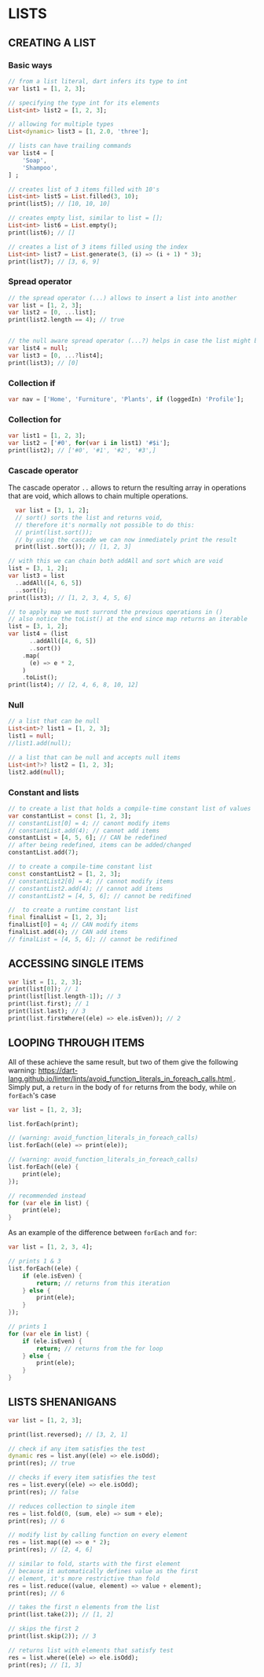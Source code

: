 # LISTS

## CREATING A LIST

### Basic ways
```dart
// from a list literal, dart infers its type to int
var list1 = [1, 2, 3];

// specifying the type int for its elements
List<int> list2 = [1, 2, 3];

// allowing for multiple types
List<dynamic> list3 = [1, 2.0, 'three'];

// lists can have trailing commands
var list4 = [
    'Soap',
    'Shampoo',
] ;

// creates list of 3 items filled with 10's
List<int> list5 = List.filled(3, 10);
print(list5); // [10, 10, 10]

// creates empty list, similar to list = [];
List<int> list6 = List.empty();
print(list6); // []

// creates a list of 3 items filled using the index
List<int> list7 = List.generate(3, (i) => (i + 1) * 3);
print(list7); // [3, 6, 9]

```

### Spread operator
```dart
// the spread operator (...) allows to insert a list into another
var list = [1, 2, 3];
var list2 = [0, ...list];
print(list2.length == 4); // true


// the null aware spread operator (...?) helps in case the list might be null
var list4 = null;
var list3 = [0, ...?list4];
print(list3); // [0]
```


### Collection if
```dart
var nav = ['Home', 'Furniture', 'Plants', if (loggedIn) 'Profile'];
```

### Collection for
```dart
var list1 = [1, 2, 3];
var list2 = ['#0', for(var i in list1) '#$i'];
print(list2); // ['#0', '#1', '#2', '#3',]
```

### Cascade operator
The cascade operator `..` allows to return the resulting array in operations that are void, which allows to chain multiple operations.
```dart
  var list = [3, 1, 2];
  // sort() sorts the list and returns void,
  // therefore it's normally not possible to do this:
  // print(list.sort());
  // by using the cascade we can now inmediately print the result
  print(list..sort()); // [1, 2, 3]

// with this we can chain both addAll and sort which are void
list = [3, 1, 2];
var list3 = list
  ..addAll([4, 6, 5])
  ..sort();
print(list3); // [1, 2, 3, 4, 5, 6]

// to apply map we must surrond the previous operations in ()
// also notice the toList() at the end since map returns an iterable
list = [3, 1, 2];
var list4 = (list
      ..addAll([4, 6, 5])
      ..sort())
    .map(
      (e) => e * 2,
    )
    .toList();
print(list4); // [2, 4, 6, 8, 10, 12]
```

### Null
```dart
// a list that can be null
List<int>? list1 = [1, 2, 3];
list1 = null;
//list1.add(null);

// a list that can be null and accepts null items
List<int?>? list2 = [1, 2, 3];
list2.add(null);
```


### Constant and lists
```dart
// to create a list that holds a compile-time constant list of values
var constantList = const [1, 2, 3];
// constantList[0] = 4; // canont modify items
// constantList.add(4); // cannot add items
constantList = [4, 5, 6]; // CAN be redefined
// after being redefined, items can be added/changed
constantList.add(7);

// to create a compile-time constant list
const constantList2 = [1, 2, 3];
// constantList2[0] = 4; // cannot modify items
// constantList2.add(4); // cannot add items
// constantList2 = [4, 5, 6]; // cannot be redifined

//  to create a runtime constant list
final finalList = [1, 2, 3];
finalList[0] = 4; // CAN modify items
finalList.add(4); // CAN add items
// finalList = [4, 5, 6]; // cannot be redifined
```


## ACCESSING SINGLE ITEMS
```dart
var list = [1, 2, 3];
print(list[0]); // 1
print(list[list.length-1]); // 3
print(list.first); // 1
print(list.last); // 3
print(list.firstWhere((ele) => ele.isEven)); // 2
```

## LOOPING THROUGH ITEMS
All of these achieve the same result, but two of them give the following warning: [https://dart-lang.github.io/linter/lints/avoid_function_literals_in_foreach_calls.html
](https://dart-lang.github.io/linter/lints/avoid_function_literals_in_foreach_calls.html
). Simply put, a `return` in the body of `for` returns from the body, while on `forEach`'s case
```dart
var list = [1, 2, 3];

list.forEach(print);

// (warning: avoid_function_literals_in_foreach_calls)
list.forEach((ele) => print(ele));

// (warning: avoid_function_literals_in_foreach_calls)
list.forEach((ele) {
    print(ele);
});

// recommended instead
for (var ele in list) {
    print(ele);
}
```
As an example of the difference between `forEach` and `for`:
```dart
var list = [1, 2, 3, 4];

// prints 1 & 3
list.forEach((ele) {
    if (ele.isEven) {
        return; // returns from this iteration
    } else {
        print(ele);
    }
});

// prints 1
for (var ele in list) {
    if (ele.isEven) {
        return; // returns from the for loop
    } else {
        print(ele);
    }
}
```

## LISTS SHENANIGANS
```dart
var list = [1, 2, 3];

print(list.reversed); // [3, 2, 1]

// check if any item satisfies the test
dynamic res = list.any((ele) => ele.isOdd);
print(res); // true

// checks if every item satisfies the test
res = list.every((ele) => ele.isOdd);
print(res); // false

// reduces collection to single item
res = list.fold(0, (sum, ele) => sum + ele);
print(res); // 6

// modify list by calling function on every element
res = list.map((e) => e * 2);
print(res); // [2, 4, 6]

// similar to fold, starts with the first element
// because it automatically defines value as the first
// element, it's more restrictive than fold
res = list.reduce((value, element) => value + element);
print(res); // 6

// takes the first n elements from the list
print(list.take(2)); // [1, 2]

// skips the first 2
print(list.skip(2)); // 3

// returns list with elements that satisfy test
res = list.where((ele) => ele.isOdd);
print(res); // [1, 3]
```



